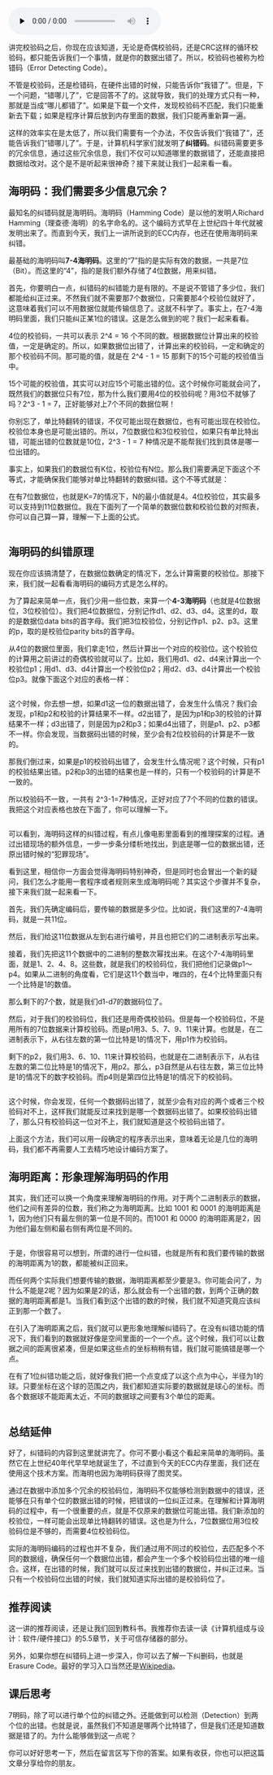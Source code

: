 <audio id="audio" title="50 | 数据完整性（下）：如何还原犯罪现场？" controls="" preload="none"><source id="mp3" src="https://static001.geekbang.org/resource/audio/9b/5b/9bae72a19d39cbc44cc4887ea003515b.mp3"></audio>

讲完校验码之后，你现在应该知道，无论是奇偶校验码，还是CRC这样的循环校验码，都只能告诉我们一个事情，就是你的数据出错了。所以，校验码也被称为检错码（Error Detecting Code）。

不管是校验码，还是检错码，在硬件出错的时候，只能告诉你“我错了”。但是，下一个问题，“错哪儿了”，它是回答不了的。这就导致，我们的处理方式只有一种，那就是当成“哪儿都错了”。如果是下载一个文件，发现校验码不匹配，我们只能重新去下载；如果是程序计算后放到内存里面的数据，我们只能再重新算一遍。

这样的效率实在是太低了，所以我们需要有一个办法，不仅告诉我们“我错了”，还能告诉我们“错哪儿了”。于是，计算机科学家们就发明了**纠错码**。纠错码需要更多的冗余信息，通过这些冗余信息，我们不仅可以知道哪里的数据错了，还能直接把数据给改对。这个是不是听起来很神奇？接下来就让我们一起来看一看。

## 海明码：我们需要多少信息冗余？

最知名的纠错码就是海明码。海明码（Hamming Code）是以他的发明人Richard Hamming（理查德·海明）的名字命名的。这个编码方式早在上世纪四十年代就被发明出来了。而直到今天，我们上一讲所说到的ECC内存，也还在使用海明码来纠错。

最基础的海明码叫**7-4海明码**。这里的“7”指的是实际有效的数据，一共是7位（Bit）。而这里的“4”，指的是我们额外存储了4位数据，用来纠错。

首先，你要明白一点，纠错码的纠错能力是有限的。不是说不管错了多少位，我们都能给纠正过来。不然我们就不需要那7个数据位，只需要那4个校验位就好了，这意味着我们可以不用数据位就能传输信息了。这就不科学了。事实上，在7-4海明码里面，我们只能纠正某1位的错误。这是怎么做到的呢？我们一起来看看。

4位的校验码，一共可以表示  2^4 = 16 个不同的数。根据数据位计算出来的校验值，一定是确定的。所以，如果数据位出错了，计算出来的校验码，一定和确定的那个校验码不同。那可能的值，就是在 2^4 - 1 = 15 那剩下的15个可能的校验值当中。

15个可能的校验值，其实可以对应15个可能出错的位。这个时候你可能就会问了，既然我们的数据位只有7位，那为什么我们要用4位的校验码呢？用3位不就够了吗？2^3 - 1 = 7，正好能够对上7个不同的数据位啊！

你别忘了，单比特翻转的错误，不仅可能出现在数据位，也有可能出现在校验位。校验位本身也是可能出错的。所以，7位数据位和3位校验位，如果只有单比特出错，可能出错的位数就是10位，2^3 - 1 = 7 种情况是不能帮我们找到具体是哪一位出错的。

事实上，如果我们的数据位有K位，校验位有N位。那么我们需要满足下面这个不等式，才能确保我们能够对单比特翻转的数据纠错。这个不等式就是：

在有7位数据位，也就是K=7的情况下，N的最小值就是4。4位校验位，其实最多可以支持到11位数据位。我在下面列了一个简单的数据位数和校验位数的对照表，你可以自己算一算，理解一下上面的公式。

<img src="https://static001.geekbang.org/resource/image/ec/1d/ec8b6bff509e1abb7453caa36a4a711d.jpeg" alt="">

## 海明码的纠错原理

现在你应该搞清楚了，在数据位数确定的情况下，怎么计算需要的校验位。那接下来，我们就一起看看海明码的编码方式是怎么样的。

为了算起来简单一点，我们少用一些位数，来算一个**4-3海明码**（也就是4位数据位，3位校验位）。我们把4位数据位，分别记作d1、d2、d3、d4。这里的d，取的是数据位data bits的首字母。我们把3位校验位，分别记作p1、p2、p3。这里的p，取的是校验位parity bits的首字母。

从4位的数据位里面，我们拿走1位，然后计算出一个对应的校验位。这个校验位的计算用之前讲过的奇偶校验就可以了。比如，我们用d1、d2、d4来计算出一个校验位p1；用d1、d3、d4计算出一个校验位p2；用d2、d3、d4计算出一个校验位p3。就像下面这个对应的表格一样：

<img src="https://static001.geekbang.org/resource/image/6d/bc/6d7cf44bb41df6361e82dcd4979dc4bc.jpeg" alt="">

这个时候，你去想一想，如果d1这一位的数据出错了，会发生什么情况？我们会发现，p1和p2和校验的计算结果不一样。d2出错了，是因为p1和p3的校验的计算结果不一样；d3出错了，则是因为p2和p3；如果d4出错了，则是p1、p2、p3都不一样。你会发现，当数据码出错的时候，至少会有2位校验码的计算是不一致的。

那我们倒过来，如果是p1的校验码出错了，会发生什么情况呢？这个时候，只有p1的校验结果出错。p2和p3的出错的结果也是一样的，只有一个校验码的计算是不一致的。

所以校验码不一致，一共有 2^3-1=7种情况，正好对应了7个不同的位数的错误。我把这个对应表格也放在下面了，你可以理解一下。

<img src="https://static001.geekbang.org/resource/image/3e/21/3edee00788294bb96cde11dace2a7721.jpeg" alt="">

可以看到，海明码这样的纠错过程，有点儿像电影里面看到的推理探案的过程。通过出错现场的额外信息，一步一步条分缕析地找出，到底是哪一位的数据出错，还原出错时候的“犯罪现场”。

看到这里，相信你一方面会觉得海明码特别神奇，但是同时也会冒出一个新的疑问，我们怎么才能用一套程序或者规则来生成海明码呢？其实这个步骤并不复杂，接下来我们就一起来看一下。

首先，我们先确定编码后，要传输的数据是多少位。比如说，我们这里的7-4海明码，就是一共11位。

然后，我们给这11位数据从左到右进行编号，并且也把它们的二进制表示写出来。

接着，我们先把这11个数据中的二进制的整数次幂找出来。在这个7-4海明码里面，就是1、2、4、8。这些数，就是我们的校验码位，我们把他们记录做p1～p4。如果从二进制的角度看，它们是这11个数当中，唯四的，在4个比特里面只有一个比特是1的数值。

那么剩下的7个数，就是我们d1-d7的数据码位了。

然后，对于我们的校验码位，我们还是用奇偶校验码。但是每一个校验码位，不是用所有的7位数据来计算校验码。而是p1用3、5、7、9、11来计算。也就是，在二进制表示下，从右往左数的第一位比特是1的情况下，用p1作为校验码。

剩下的p2，我们用3、6、10、11来计算校验码，也就是在二进制表示下，从右往左数的第二位比特是1的情况下，用p2。那么，p3自然是从右往左数，第三位比特是1的情况下的数字校验码。而p4则是第四位比特是1的情况下的校验码。

<img src="https://static001.geekbang.org/resource/image/a7/9d/a7d5e958f9d46938e494710e090f469d.jpeg" alt="">

这个时候，你会发现，任何一个数据码出错了，就至少会有对应的两个或者三个校验码对不上，这样我们就能反过来找到是哪一个数据码出错了。如果校验码出错了，那么只有校验码这一位对不上，我们就知道是这个校验码出错了。

上面这个方法，我们可以用一段确定的程序表示出来，意味着无论是几位的海明码，我们都不再需要人工去精巧地设计编码方案了。

## 海明距离：形象理解海明码的作用

其实，我们还可以换一个角度来理解海明码的作用。对于两个二进制表示的数据，他们之间有差异的位数，我们称之为海明距离。比如 1001 和 0001 的海明距离是1，因为他们只有最左侧的第一位是不同的。而1001 和 0000 的海明距离是2，因为他们最左侧和最右侧有两位是不同的。

<img src="https://static001.geekbang.org/resource/image/fb/78/fb388f965a7a7631925a32cc4610ff78.jpeg" alt="">

于是，你很容易可以想到，所谓的进行一位纠错，也就是所有和我们要传输的数据的海明距离为1的数，都能被纠正回来。

而任何两个实际我们想要传输的数据，海明距离都至少要是3。你可能会问了，为什么不能是2呢？因为如果是2的话，那么就会有一个出错的数，到两个正确的数据的海明距离都是1。当我们看到这个出错的数的时候，我们就不知道究竟应该纠正到那一个数了。

在引入了海明距离之后，我们就可以更形象地理解纠错码了。在没有纠错功能的情况下，我们看到的数据就好像是空间里面的一个一个点。这个时候，我们可以让数据之间的距离很紧凑，但是如果这些点的坐标稍稍有错，我们就可能搞错是哪一个点。

在有了1位纠错功能之后，就好像我们把一个点变成了以这个点为中心，半径为1的球。只要坐标在这个球的范围之内，我们都知道实际要的数据就是球心的坐标。而各个数据球不能距离太近，不同的数据球之间要有3个单位的距离。

<img src="https://static001.geekbang.org/resource/image/d6/34/d65bdde974ee99b6187eac90e4b5a234.jpeg" alt="">

## 总结延伸

好了，纠错码的内容到这里就讲完了。你可不要小看这个看起来简单的海明码。虽然它在上世纪40年代早早地就诞生了，不过直到今天的ECC内存里面，我们还在使用这个技术方案。而海明也因为海明码获得了图灵奖。

通过在数据中添加多个冗余的校验码位，海明码不仅能够检测到数据中的错误，还能够在只有单个位的数据出错的时候，把错误的一位纠正过来。在理解和计算海明码的过程中，有一个很重要的点，就是不仅原来的数据位可能出错。我们新添加的校验位，一样可能会出现单比特翻转的错误。这也是为什么，7位数据位用3位校验码位是不够的，而需要4位校验码位。

实际的海明码编码的过程也并不复杂，我们通过用不同过的校验位，去匹配多个不同的数据组，确保任何一个数据位出错，都会产生一个多个校验码位出错的唯一组合。这样，在出错的时候，我们就可以反过来找到出错的数据位，并纠正过来。当只有一个校验码位出错的时候，我们就知道实际出错的是校验码位了。

## 推荐阅读

这一讲的推荐阅读，还是让我们回到教科书。我推荐你去读一读《计算机组成与设计：软件/硬件接口》的5.5章节，关于可信存储器的部分。

另外，如果你想在纠错码上进一步深入，你可以去了解一下纠删码，也就是Erasure Code。最好的学习入口当然还是[Wikipedia](https://en.wikipedia.org/wiki/Erasure_code)。

## 课后思考

7明码，除了可以进行单个位的纠错之外。还能做到可以检测（Detection）到两个位的出错。也就是说，虽然我们不知道是哪两个比特错了，但是我们还是知道数据是错了的。为什么能够做到这一点呢？

你可以好好思考一下，然后在留言区写下你的答案。如果有收获，你也可以把这篇文章分享给你的朋友。


